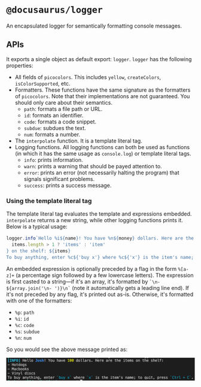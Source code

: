 # `@docusaurus/logger`

An encapsulated logger for semantically formatting console messages.

## APIs

It exports a single object as default export: `logger`. `logger` has the following properties:

- All fields of `picocolors`. This includes `yellow`, `createColors`, `isColorSupported`, etc.
- Formatters. These functions have the same signature as the formatters of `picocolors`. Note that their implementations are not guaranteed. You should only care about their semantics.
  - `path`: formats a file path or URL.
  - `id`: formats an identifier.
  - `code`: formats a code snippet.
  - `subdue`: subdues the text.
  - `num`: formats a number.
- The `interpolate` function. It is a template literal tag.
- Logging functions. All logging functions can both be used as functions (in which it has the same usage as `console.log`) or template literal tags.
  - `info`: prints information.
  - `warn`: prints a warning that should be payed attention to.
  - `error`: prints an error (not necessarily halting the program) that signals significant problems.
  - `success`: prints a success message.

### Using the template literal tag

The template literal tag evaluates the template and expressions embedded. `interpolate` returns a new string, while other logging functions prints it. Below is a typical usage:

```js
logger.info`Hello %i${name}! You have %n${money} dollars. Here are the ${
  items.length > 1 ? 'items' : 'item'
} on the shelf: ${items}
To buy anything, enter %c${'buy x'} where %c${'x'} is the item's name; to quit, press %c${'Ctrl + C'}.`;
```

An embedded expression is optionally preceded by a flag in the form `%[a-z]+` (a percentage sign followed by a few lowercase letters). The expression is first casted to a string—if it's an array, it's formatted by `` `\n- ${array.join('\n- ')}\n` `` (note it automatically gets a leading line end). If it's not preceded by any flag, it's printed out as-is. Otherwise, it's formatted with one of the formatters:

- `%p`: `path`
- `%i`: `id`
- `%c`: `code`
- `%s`: `subdue`
- `%n`: `num`

So you would see the above message printed as:

![demo](./demo.png)
